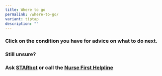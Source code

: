 ```yaml
---
title: Where to go
permalink: /where-to-go/
variant: tiptap
description: ""
---
```

<h3>Click on the condition you have for advice on what to do next.</h3>
<h3></h3>
<h3>Still unsure? </h3>
<h3>Ask <a href="https://adm.vica.gov.sg/sharing/starbot-1udmxx" rel="noopener nofollow" target="_blank">STARbot</a> or call the <a href="https://www.wh.com.sg/clinical-care-services/nursefirst-helpline" rel="noopener nofollow" target="_blank">Nurse First Helpline</a></h3>
<p></p>
<p></p>